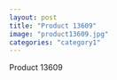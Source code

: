 ```yaml
---
layout: post
title: "Product 13609"
image: "product13609.jpg"
categories: "category1"
---
```

Product 13609
